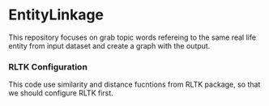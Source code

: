 # EntityLinkage
This repository focuses on grab topic words refereing to the same real life entity from input dataset and create a graph with the output.

### RLTK Configuration
This code use similarity and distance fucntions from RLTK package, so that we should configure RLTK first. 

